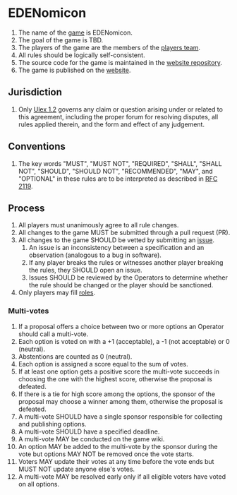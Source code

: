 # EDENomicon

1. The name of the [game](./Nomicon/) is EDENomicon.
1. The goal of the game is TBD.
1. The players of the game are the members of the [players team](https://github.com/orgs/cryptotechguru/teams/players/members).
1. All rules should be logically self-consistent.
1. The source code for the game is maintained in the [website repository](https://github.com/cryptotechguru/EDENomicon).
1. The game is published on the [website](https://cryptotechguru.github.io/EDENomicon/).

## Jurisdiction

1. Only [Ulex 1.2](https://ulex.law/versions/1.2) governs any claim or question arising under or related to this agreement, including the proper forum for resolving disputes, all rules applied therein, and the form and effect of any judgement.

## Conventions

1. The key words "MUST", "MUST NOT", "REQUIRED", "SHALL", "SHALL NOT", "SHOULD", "SHOULD NOT", "RECOMMENDED", "MAY", and "OPTIONAL" in these rules are to be interpreted as described in [RFC 2119](https://www.ietf.org/rfc/rfc2119.txt).

## Process

1. All players must unanimously agree to all rule changes.
1. All changes to the game MUST be submitted through a pull request (PR).
1. All changes to the game SHOULD be vetted by submitting an [issue](https://github.com/cryptotechguru/EDENomicon/issues).
    1. An issue is an inconsistency between a specification and an observation (analogous to a bug in software).
    1. If any player breaks the rules or witnesses another player breaking the rules, they SHOULD open an issue.
    1. Issues SHOULD be reviewed by the Operators to determine whether the rule should be changed or the player should be sanctioned.
1. Only players may fill [roles](Roles/).

### Multi-votes
1. If a proposal offers a choice between two or more options an Operator should call a multi-vote.
1. Each option is voted on with a +1 (acceptable), a -1 (not acceptable) or 0 (neutral).
1. Abstentions are counted as 0 (neutral).
1. Each option is assigned a score equal to the sum of votes.
1. If at least one option gets a positive score the multi-vote succeeds in choosing the one with the highest score, otherwise the proposal is defeated.
1. If there is a tie for high score among the options, the sponsor of the proposal may choose a winner among them, otherwise the proposal is defeated.
1. A multi-vote SHOULD have a single sponsor responsible for collecting and publishing options.
1. A multi-vote SHOULD have a specified deadline.
1. A multi-vote MAY be conducted on the game wiki.
1. An option MAY be added to the multi-vote by the sponsor during the vote but options MAY NOT be removed once the vote starts.
1. Voters MAY update their votes at any time before the vote ends but MUST NOT update anyone else's votes.
1. A multi-vote MAY be resolved early only if all eligible voters have voted on all options.
